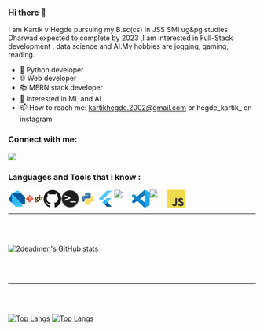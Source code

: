 ### Hi there 👋
   I am Kartik v Hegde pursuing my B.sc(cs) in  JSS SMI ug&pg studies Dharwad expected to complete by 2023 ,I am interested in Full-Stack development , data science and AI.My hobbies are jogging, gaming, reading.

- 🌱 Python developer
- 🌐 Web developer
- 📚 MERN stack developer 
- 👀 Interested in ML and AI
- 📫 How to reach me: kartikhegde.2002@gmail.com or hegde_kartik_ on instagram



### Connect with me:
[<img align="left" width="36" src="https://cdn.jsdelivr.net/npm/simple-icons@v3/icons/instagram.svg" />](https://www.instagram.com/hegde_kartik_//)


<br/>

### Languages and Tools that i know :
<img align="left" width="36" src="https://raw.githubusercontent.com/github/explore/80688e429a7d4ef2fca1e82350fe8e3517d3494d/topics/dart/dart.png" />
<img align="left" width="36" src="https://raw.githubusercontent.com/github/explore/80688e429a7d4ef2fca1e82350fe8e3517d3494d/topics/git/git.png" />
<img align="left" width="36" src="https://raw.githubusercontent.com/github/explore/78df643247d429f6cc873026c0622819ad797942/topics/github/github.png" />
<img align="left" width="36" src="https://raw.githubusercontent.com/github/explore/80688e429a7d4ef2fca1e82350fe8e3517d3494d/topics/terminal/terminal.png" />
<img align="left" width="36" src="https://raw.githubusercontent.com/github/explore/80688e429a7d4ef2fca1e82350fe8e3517d3494d/topics/python/python.png" />
<img align="left" width="36" src="https://raw.githubusercontent.com/github/explore/80688e429a7d4ef2fca1e82350fe8e3517d3494d/topics/flutter/flutter.png" />
<img align="left" width="36" src="https://firebase.google.com/downloads/brand-guidelines/PNG/logo-logomark.png" />
<img align="left" width="36" src="https://raw.githubusercontent.com/github/explore/80688e429a7d4ef2fca1e82350fe8e3517d3494d/topics/visual-studio-code/visual-studio-code.png" />
<img align="left" width="36" src="https://p1.hiclipart.com/preview/736/783/702/macos-app-icons-android-studio-png-icon.jpg" />
<img align="left" width="36" src="https://raw.githubusercontent.com/github/explore/80688e429a7d4ef2fca1e82350fe8e3517d3494d/topics/javascript/javascript.png" />





<br />
<br />

-----
<br />
<br />


[![2deadmen's GitHub stats](https://github-readme-stats.vercel.app/api?username=2deadmen&hide=prs&count_private=true&show_icons=truee&theme=tokyonight)](https://github.com/anuraghazra/github-readme-stats)


<br />
<br />

-----
<br />
<br />

[![Top Langs](https://github-readme-stats.vercel.app/api/top-langs/?username=2deadmen)](https://github.com/anuraghazra/github-readme-stats)                                     [![Top Langs](https://github-readme-stats.vercel.app/api/top-langs/?username=2deadmen&layout=compact)](https://github.com/anuraghazra/github-readme-stats)

